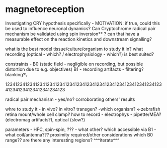 # magnetoreception
Investigating CRY hypothesis specifically - MOTIVATION: if true, could this be used to influence neuronal dynamics?
Can Cryptochrome radical pair mechanism be validated using spin inversion** ? 
can that have a measurable effect on the reaction kinetics and downstream signalling?

what is the best model tissue/culture/organism to study it in? what recording (optical - which? / electrophysiology - which?) is best suited? 

constraints - B0 (static field - negligible on recording, but possible distortion due to e.g. objectives) B1 - recording artifacts - filtering? blanking?\



123412341234123412341234123412341234123412341234123412341234123412341234123412341234123

radical pair mechanism - yes/no?
corroborating others' results

whre to study it - in vivo? in vitro? transgen?   -which organism?                                <-zebrafish retina mount/whole cell clamp?
how to record - electrophys - pipette/MEA? (electromag artifacts?), optical (slow?)

parameters - HFC, spin-spin, ??? - what other?
  which accessible via B1 - what coil/antenna??? proximity required/other considerations
  which B0 range?? are there any interesting regions?
^^^iterate^^^
